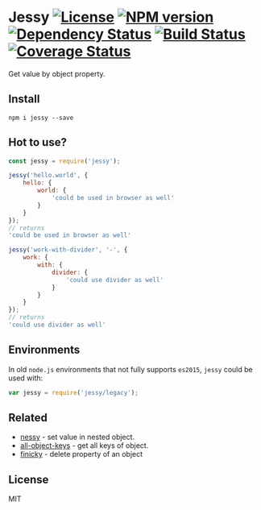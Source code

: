 # Jessy [![License][LicenseIMGURL]][LicenseURL] [![NPM version][NPMIMGURL]][NPMURL] [![Dependency Status][DependencyStatusIMGURL]][DependencyStatusURL] [![Build Status][BuildStatusIMGURL]][BuildStatusURL] [![Coverage Status][CoverageIMGURL]][CoverageURL]

Get value by object property.

## Install

`npm i jessy --save`

## Hot to use?

```js
const jessy = require('jessy');

jessy('hello.world', {
    hello: {
        world: {
            'could be used in browser as well'
        }
    }
});
// returns
'could be used in browser as well'

jessy('work-with-divider', '-', {
    work: {
        with: {
            divider: {
                'could use divider as well'
            }
        }
    }
});
// returns
'could use divider as well'
```


## Environments

In old `node.js` environments that not fully supports `es2015`, `jessy` could be used with:

```js
var jessy = require('jessy/legacy');
```

## Related

- [nessy](https://github.com/coderaiser/nessy "nessy") - set value in nested object.
- [all-object-keys](https://github.com/coderaiser/all-object-keys "all-object-keys") - get all keys of object.
- [finicky](https://github.com/coderaiser/finicky "finicky") - delete property of an object

## License

MIT

[NPMIMGURL]:                https://img.shields.io/npm/v/jessy.svg?style=flat
[BuildStatusIMGURL]:        https://img.shields.io/travis/coderaiser/jessy/master.svg?style=flat
[DependencyStatusIMGURL]:   https://img.shields.io/gemnasium/coderaiser/jessy.svg?style=flat
[LicenseIMGURL]:            https://img.shields.io/badge/license-MIT-317BF9.svg?style=flat
[NPMURL]:                   https://npmjs.org/package/jessy "npm"
[BuildStatusURL]:           https://travis-ci.org/coderaiser/jessy  "Build Status"
[DependencyStatusURL]:      https://gemnasium.com/coderaiser/jessy "Dependency Status"
[LicenseURL]:               https://tldrlegal.com/license/mit-license "MIT License"

[CoverageURL]:              https://coveralls.io/github/coderaiser/jessy?branch=master
[CoverageIMGURL]:           https://coveralls.io/repos/coderaiser/jessy/badge.svg?branch=master&service=github

